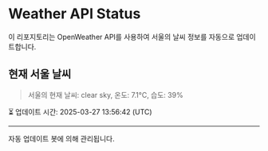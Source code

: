 
# Weather API Status

이 리포지토리는 OpenWeather API를 사용하여 서울의 날씨 정보를 자동으로 업데이트합니다.

## 현재 서울 날씨
> 서울의 현재 날씨: clear sky, 온도: 7.1°C, 습도: 39%

⏳ 업데이트 시간: 2025-03-27 13:56:42 (UTC)

---
자동 업데이트 봇에 의해 관리됩니다.
